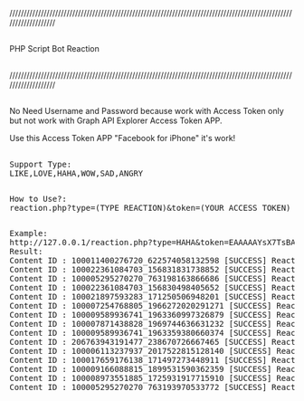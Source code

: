 ///////////////////////////////////////////////////////////////////////////////////////////////////////////////////
##
PHP Script Bot Reaction 
##
///////////////////////////////////////////////////////////////////////////////////////////////////////////////////
##
No Need Username and Password because work with Access Token only but not work with Graph API Explorer Access Token APP. 

Use this Access Token APP "Facebook for iPhone" it's work!

##
<pre>
Support Type: 
LIKE,LOVE,HAHA,WOW,SAD,ANGRY
</pre>
##
<pre>
How to Use?: 
reaction.php?type=(TYPE REACTION)&token=(YOUR ACCESS TOKEN)
</pre>
##
<pre>
Example: 
http://127.0.0.1/reaction.php?type=HAHA&token=EAAAAAYsX7TsBAgaHpfsYad7xehpUsXbOcfD0bZAbjFdMnaW47nqm...
Result:
Content ID : 100011400276720_622574058132598 [SUCCESS] Reacted // Script by FADXPL017
Content ID : 100022361084703_156831831738852 [SUCCESS] Reacted // Script by FADXPL017
Content ID : 100005295270270_763198163866686 [SUCCESS] Reacted // Script by FADXPL017
Content ID : 100022361084703_156830498405652 [SUCCESS] Reacted // Script by FADXPL017
Content ID : 100021897593283_171250506948201 [SUCCESS] Reacted // Script by FADXPL017
Content ID : 100007254768805_1966272020291271 [SUCCESS] Reacted // Script by FADXPL017
Content ID : 100009589936741_1963360997326879 [SUCCESS] Reacted // Script by FADXPL017
Content ID : 100007871438828_1969744636631232 [SUCCESS] Reacted // Script by FADXPL017
Content ID : 100009589936741_1963359380660374 [SUCCESS] Reacted // Script by FADXPL017
Content ID : 206763943191477_238670726667465 [SUCCESS] Reacted // Script by FADXPL017
Content ID : 100006113237937_2017522815128140 [SUCCESS] Reacted // Script by FADXPL017
Content ID : 100017659176138_171497273448911 [SUCCESS] Reacted // Script by FADXPL017
Content ID : 100009166088815_1899531590362359 [SUCCESS] Reacted // Script by FADXPL017
Content ID : 100008973551885_1725931917715910 [SUCCESS] Reacted // Script by FADXPL017
Content ID : 100005295270270_763193970533772 [SUCCESS] Reacted // Script by FADXPL017
</pre>
##


